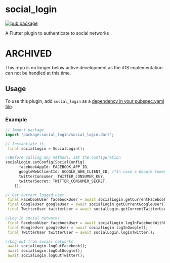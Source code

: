 # social_login

[![pub package](https://img.shields.io/pub/v/social_login.svg)](https://pub.dartlang.org/packages/social_login)

A Flutter plugin to authenticate to social networks

# ARCHIVED
This repo is no longer below active development as the iOS implementation can not be handled at this time.

## Usage
To use this plugin, add `social_login` as a [dependency in your pubspec.yaml file](https://flutter.io/platform-plugins/).

### Example

``` dart
// Import package
import 'package:social_login/social_login.dart';

// Instantiate it
 final socialLogin = SocialLogin();

//Before calling any methods, set the configuration
socialLogin.setConfig(SocialConfig(
      facebookAppId: FACEBOOK_APP_ID,
      googleWebClientId: GOOGLE_WEB_CLIENT_ID, /*In case a Google tokenId is needed*/
      twitterConsumer: TWITTER_CONSUMER_KEY,
      twitterSecret: TWITTER_CONSUMER_SECRET,
    ));

// Get current logged user
 final FacebookUser facebookUser = await socialLogin.getCurrentFacebookUser();
 final GoogleUser googleUser = await socialLogin.getCurrentGoogleUser();
 final TwitterUser twitterUser = await socialLogin.getCurrentTwitterUser();

//Log in social networks
 final FacebookUser facebookUser = await socialLogin.logInFacebookWithPermissions(FacebookPermissions.DEFAULT);
 final GoogleUser googleUser = await socialLogin.logInGoogle();
 final TwitterUser twitterUser = await socialLogin.logInTwitter();

//Log out from social networks
 await socialLogin.logOutFacebook();
 await socialLogin.logOutGoogle();
 await socialLogin.logOutTwitter();

```
